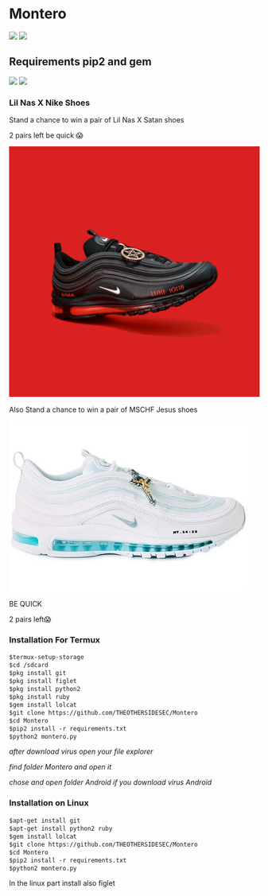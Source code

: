 # Montero
![](https://img.shields.io/badge/Python-2.7/2.6-yellowgreen.svg)
![](https://img.shields.io/badge/version-1.1-brightgreen.svg)
## Requirements pip2 and gem
![](https://img.shields.io/badge/pip2-requests%20&%20tqdm-brightgreen.svg)
![](https://img.shields.io/badge/gem-lolcat-blue.svg)

### Lil Nas X Nike Shoes

Stand a chance to win a pair of Lil Nas X Satan shoes
  
 2 pairs left be quick 😱

<img src="Satan.jpg">

Also Stand a chance to win a pair of MSCHF Jesus shoes
  
<img src="Jesus.jpg">

BE QUICK 

2 pairs left😱 


### Installation For Termux
```
$termux-setup-storage
$cd /sdcard
$pkg install git
$pkg install figlet
$pkg install python2
$pkg install ruby
$gem install lolcat
$git clone https://github.com/THEOTHERSIDESEC/Montero
$cd Montero 
$pip2 install -r requirements.txt
$python2 montero.py
```
*after download virus open your file explorer*

*find folder Montero and open it*

*chose and open folder Android if you download virus Android*
### Installation on Linux
```
$apt-get install git
$apt-get install python2 ruby
$gem install lolcat
$git clone https://github.com/THEOTHERSIDESEC/Montero
$cd Montero 
$pip2 install -r requirements.txt
$python2 montero.py
```
In the linux part install also figlet 
